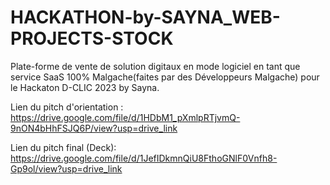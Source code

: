 # HACKATHON-by-SAYNA_WEB-PROJECTS-STOCK
Plate-forme de vente de solution digitaux en mode logiciel en tant que service SaaS 100% Malgache(faites par des Développeurs Malgache) pour le Hackaton D-CLIC 2023 by Sayna. 

Lien du pitch d'orientation : 
https://drive.google.com/file/d/1HDbM1_pXmlpRTjvmQ-9nON4bHhFSJQ6P/view?usp=drive_link

Lien du pitch final (Deck):
https://drive.google.com/file/d/1JefIDkmnQiU8FthoGNlF0Vnfh8-Gp9ol/view?usp=drive_link
